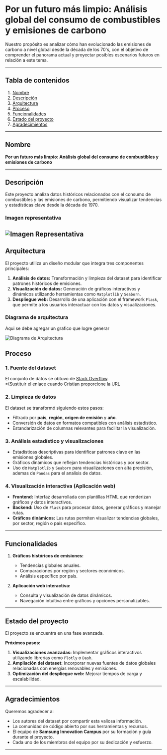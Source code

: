 # **Por un futuro más limpio: Análisis global del consumo de combustibles y emisiones de carbono**

Nuestro propósito es analizar cómo han evolucionado las emisiones de carbono a nivel global desde la década de los 70's, con el objetivo de comprender el panorama actual y proyectar posibles escenarios futuros en relación a este tema.

---

## **Tabla de contenidos**
1. [Nombre](#nombre)
2. [Descripción](#descripción)
3. [Arquitectura](#arquitectura)
4. [Proceso](#proceso)
5. [Funcionalidades](#funcionalidades)
6. [Estado del proyecto](#estado-del-proyecto)
7. [Agradecimientos](#agradecimientos)

---

## **Nombre**
**Por un futuro más limpio: Análisis global del consumo de combustibles y emisiones de carbono**

---

## **Descripción**
Este proyecto analiza datos históricos relacionados con el consumo de combustibles y las emisiones de carbono, permitiendo visualizar tendencias y estadísticas clave desde la década de 1970.

### **Imagen representativa**

![Imagen Representativa](Este-Equipo/Documentos/SUSANA/IMAGEN.png)
---

## **Arquitectura**
El proyecto utiliza un diseño modular que integra tres componentes principales:

1. **Análisis de datos:** Transformación y limpieza del dataset para identificar patrones históricos de emisiones.
2. **Visualización de datos:** Generación de gráficos interactivos y dinámicos utilizando herramientas como `Matplotlib` y `Seaborn`.
3. **Despliegue web:** Desarrollo de una aplicación con el framework `Flask`, que permite a los usuarios interactuar con los datos y visualizaciones.

### **Diagrama de arquitectura**
Aqui se debe agregar un grafico que logre generar

![Diagrama de Arquitectura](image/diagrama.png)


## **Proceso**

### **1. Fuente del dataset**
El conjunto de datos se obtuvo de [Stack Overflow](#).  
*(Sustituir el enlace cuando Cristian proporcione la URL 

### **2. Limpieza de datos**
El dataset se transformó siguiendo estos pasos:
- Filtrado por **país**, **región**, **origen de emisión** y **año**.
- Conversión de datos en formatos compatibles con análisis estadístico.
- Estandarización de columnas relevantes para facilitar la visualización.

### **3. Análisis estadístico y visualizaciones**
- Estadísticas descriptivas para identificar patrones clave en las emisiones globales.
- Gráficos dinámicos que reflejan tendencias históricas y por sector.
- Uso de `Matplotlib` y `Seaborn` para visualizaciones con alta precisión, ademas de `Pandas` para el analisis de datos.

### **4. Visualización interactiva (Aplicación web)**
- **Frontend:** Interfaz desarrollada con plantillas HTML que renderizan gráficos y datos interactivos.
- **Backend:** Uso de `Flask` para procesar datos, generar gráficos y manejar rutas.
- **Gráficos dinámicos:** Las rutas permiten visualizar tendencias globales, por sector, región o país específico.

---

## **Funcionalidades**
1. **Gráficos históricos de emisiones:**
   - Tendencias globales anuales.
   - Comparaciones por región y sectores económicos.
   - Análisis específico por país.

2. **Aplicación web interactiva:**
   - Consulta y visualización de datos dinámicos.
   - Navegación intuitiva entre gráficos y opciones personalizables.

---

## **Estado del proyecto**
El proyecto se encuentra en una fase avanzada.  

**Próximos pasos:**
1. **Visualizaciones avanzadas:** Implementar gráficos interactivos utilizando librerías como `Plotly` o `Dash`.  
2. **Ampliación del dataset:** Incorporar nuevas fuentes de datos globales relacionadas con energías renovables y emisiones.
3. **Optimización del despliegue web:** Mejorar tiempos de carga y escalabilidad.

---

## **Agradecimientos**
Queremos agradecer a:
- Los autores del dataset por compartir esta valiosa información.
- La comunidad de código abierto por sus herramientas y recursos.
- El equipo de **Samsung Innovation Campus** por su formación y guía durante el proyecto.
- Cada uno de los miembros del equipo por su dedicación y esfuerzo.

---

